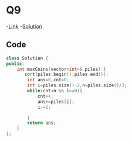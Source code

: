 # Q9

-[Link](https://leetcode.com/problems/maximum-number-of-coins-you-can-get/)
-[Solution](https://leetcode.com/problems/maximum-number-of-coins-you-can-get/submissions/885196303/)

## Code

```cpp
class Solution {
public:
    int maxCoins(vector<int>& piles) {
       sort(piles.begin(),piles.end());
        int ans=0,cnt=0;
        int i=piles.size()-2,n=piles.size()/3;
        while(cnt<n && i>=0){
            cnt++;
            ans+=piles[i];
            i-=2;

        }
        return ans;  
    }
};
```